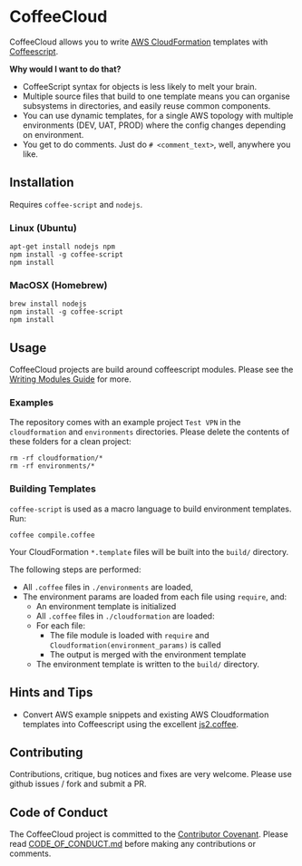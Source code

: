 # CoffeeCloud

CoffeeCloud allows you to write [AWS CloudFormation](https://aws.amazon.com/cloudformation) templates with [Coffeescript](http://coffeescript.org).

**Why would I want to do that?**

* CoffeeScript syntax for objects is less likely to melt your brain.
* Multiple source files that build to one template means you can organise subsystems in directories, and easily reuse common components.
* You can use dynamic templates, for a single AWS topology with multiple environments (DEV, UAT, PROD) where the config changes depending on environment.
* You get to do comments. Just do `# <comment_text>`, well, anywhere you like.

## Installation

Requires `coffee-script` and `nodejs`.

### Linux (Ubuntu)

	apt-get install nodejs npm
	npm install -g coffee-script
	npm install

### MacOSX (Homebrew)

	brew install nodejs
	npm install -g coffee-script
	npm install

## Usage

CoffeeCloud projects are build around coffeescript modules. Please see the [Writing Modules Guide](docs/writing_modules.md) for more.

### Examples

The repository comes with an example project `Test VPN` in the `cloudformation` and `environments` directories. Please delete the contents of these folders for a clean project:

	rm -rf cloudformation/*
	rm -rf environments/*

### Building Templates

`coffee-script` is used as a macro language to build environment templates. Run:

	coffee compile.coffee

Your CloudFormation `*.template` files will be built into the `build/` directory.

The following steps are performed:

* All `.coffee` files in `./environments` are loaded, 
* The environment params are loaded from each file using `require`, and:
	* An environment template is initialized
	* All `.coffee` files in `./cloudformation` are loaded:
	* For each file:
		* The file module is loaded with `require` and `Cloudformation(environment_params)` is called
		* The output is merged with the environment template
	* The environment template is written to the `build/` directory.

## Hints and Tips

* Convert AWS example snippets and existing AWS Cloudformation templates into Coffeescript using the excellent [js2.coffee](http://js2.coffee/).

## Contributing

Contributions, critique, bug notices and fixes are very welcome. Please use github issues / fork and submit a PR.

## Code of Conduct

The CoffeeCloud project is committed to the [Contributor Covenant](http://contributor-covenant.org). Please read [CODE_OF_CONDUCT.md](CODE_OF_CONDUCT.md) before making any contributions or comments.


	